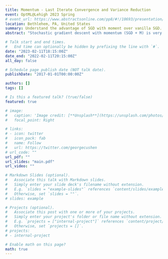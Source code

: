 ```yaml
---
title: Momentum - Last Iterate Convergence and Variance Reduction
event: OptML@Lehigh 2023 Spring
# event_url: https://www.abstractsonline.com/pp8/#!/10693/presentation/6549
location: Bethlehem, PA, United States
summary: Understand the advantage of SGD with moment over vanilla SGD.
abstract: "Stochastic gradient descent with momentum (SGD + M) is very popular, yet its convergence property is not well understood. Only recently, the work a proved that stochastic heavy-ball’s (SGD + H) convergence speed is not faster than that of SGD alone (convex case). In this talk, we review some literature on this topic and results. It seems that the advantage of SGD + M over SGD in convex case is to improve the last iterate convergence."

# Talk start and end times.
#   End time can optionally be hidden by prefixing the line with `#`.
date: "2023-02-11T18:15:00Z"
date_end: "2022-02-11T20:15:00Z"
all_day: false

# Schedule page publish date (NOT talk date).
publishDate: "2017-01-01T00:00:00Z"

authors: []
tags: []

# Is this a featured talk? (true/false)
featured: true

# image:
#   caption: 'Image credit: [**Unsplash**](https://unsplash.com/photos/bzdhc5b3Bxs)'
#   focal_point: Right

# links:
# - icon: twitter
#   icon_pack: fab
#   name: Follow
#   url: https://twitter.com/georgecushen
# url_code: ""
url_pdf: ""
url_slides: "main.pdf"
url_video: ""

# Markdown Slides (optional).
#   Associate this talk with Markdown slides.
#   Simply enter your slide deck's filename without extension.
#   E.g. `slides = "example-slides"` references `content/slides/example-slides.md`.
#   Otherwise, set `slides = ""`.
# slides: example

# Projects (optional).
#   Associate this post with one or more of your projects.
#   Simply enter your project's folder or file name without extension.
#   E.g. `projects = ["internal-project"]` references `content/project/deep-learning/index.md`.
#   Otherwise, set `projects = []`.
# projects:
# - internal-project

# Enable math on this page?
math: true
---
```



